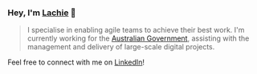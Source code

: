 ### Hey, I'm [Lachie](https://www.lachlanmurray.com.au/) 👋

> I specialise in enabling agile teams to achieve their best work. I'm currently working for the [Australian Government](https://www.australia.gov.au/), assisting with the management and delivery of large-scale digital projects.

Feel free to connect with me on [LinkedIn](https://www.linkedin.com/in/lachlan-murray/)!
